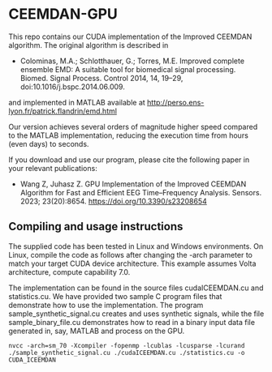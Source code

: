# CEEMDAN-GPU
This repo contains our CUDA implementation of the Improved CEEMDAN algorithm. The original algorithm is described in  

- Colominas, M.A.; Schlotthauer, G.; Torres, M.E. Improved complete ensemble EMD: A suitable tool for biomedical signal processing. Biomed. Signal Process. Control 2014, 14, 19–29, doi:10.1016/j.bspc.2014.06.009.

and implemented in MATLAB available at http://perso.ens-lyon.fr/patrick.flandrin/emd.html 

Our version achieves several orders of magnitude higher speed compared to the MATLAB implementation, reducing the execution time from hours (even days) to seconds.

If you download and use our program, please cite the following paper in your relevant publications: 

- Wang Z, Juhasz Z. GPU Implementation of the Improved CEEMDAN Algorithm for Fast and Efficient EEG Time–Frequency Analysis. Sensors. 2023; 23(20):8654. https://doi.org/10.3390/s23208654 

## Compiling and usage instructions

The supplied code has been tested in Linux and Windows environments. On Linux, compile the code as follows after changing the -arch parameter to match your target CUDA device architecture. This example assumes Volta architecture, compute capability 7.0. 

The implementation can be found in the source files cudaICEEMDAN.cu and statistics.cu. We have provided two sample C program files that demonstrate how to use the implementation. The program sample_synthetic_signal.cu creates and uses synthetic signals, while the file sample_binary_file.cu demonstrates how to read in a binary input data file generated in, say, MATLAB and process on the GPU.      

`nvcc -arch=sm_70 -Xcompiler -fopenmp -lcublas -lcusparse -lcurand ./sample_synthetic_signal.cu ./cudaICEEMDAN.cu ./statistics.cu -o CUDA_ICEEMDAN`
